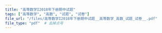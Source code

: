 ```yaml
---
title: "高等数学I2018年下册期中试题"
tags: ["高等数学", "高数", "试题", "试卷"]
file_url: "/files/高等数学I2018年下册期中试题__高等数学_高数_试题_试卷__.pdf"
file_type: "pdf"  # 去掉点号
---
```




<!-- 文件类型: .pdf -->
<!-- 文件图标: 📄 -->
